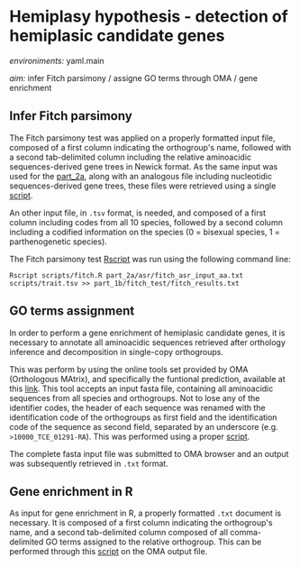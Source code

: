 # Hemiplasy hypothesis - detection of hemiplasic candidate genes


*environiments:* yaml.main 


*aim:* infer Fitch parsimony / assigne GO terms through OMA / gene enrichment 


## Infer Fitch parsimony

The Fitch parsimony test was applied on a properly formatted input file, composed of a first column indicating the orthogroup's name, followed with a second tab-delimited column including the relative aminoacidic sequences-derived gene trees in Newick format. As the same input was used for the [part_2a](), along with an analogous file including nucleotidic sequences-derived gene trees, these files were retrieved using a single [script](https://github.com/MattiaRag/timemaproject/blob/main/scripts/fitch_asr_input.sh).

An other input file, in `.tsv` format, is needed, and composed of a first column including codes from all 10 species, followed by a second column including a codified information on the species (0 = bisexual species, 1 = parthenogenetic species).

The Fitch parsimony test [Rscript](https://github.com/MattiaRag/timemaproject/blob/main/scripts/fitch.R) was run using the following command line:


```
Rscript scripts/fitch.R part_2a/asr/fitch_asr_input_aa.txt scripts/trait.tsv >> part_1b/fitch_test/fitch_results.txt
```


## GO terms assignment

In order to perform a gene enrichment of hemiplasic candidate genes, it is necessary to annotate all aminoacidic sequences retrieved after orthology inference and decomposition in single-copy orthogroups.

This was perform by using the online tools set provided by OMA (Orthologous MAtrix), and specifically the funtional prediction, available at this [link](https://omabrowser.org/oma/functions/). 
This tool accepts an input fasta file, containing all aminoacidic sequences from all species and orthogroups. Not to lose any of the identifier codes, the header of each sequence was renamed with the identification code of the orthogroups as first field and the identification code of the sequence as second field, separated by an underscore (e.g. `>10000_TCE_01291-RA`). This was performed using a proper [script](https://github.com/MattiaRag/timemaproject/blob/main/scripts/OMAinput.sh). 

The complete fasta input file was submitted to OMA browser and an output was subsequently retrieved in `.txt` format. 

## Gene enrichment in R

As input for gene enrichment in R, a properly formatted `.txt` document is necessary. It is composed of a first column indicating the orthogroup's name, and a second tab-delimited column composed of all comma-delimited GO terms assigned to the relative orthogroup. This can be performed through this [script](https://github.com/MattiaRag/timemaproject/blob/main/scripts/OMAoutput_formatting.sh) on the OMA output file.

 
 
